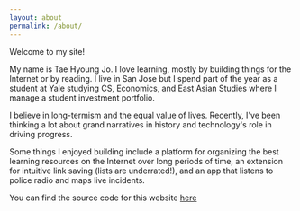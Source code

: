 ```yaml
---
layout: about
permalink: /about/
---
```


Welcome to my site!

My name is Tae Hyoung Jo. I love learning, mostly by building things for the Internet or by reading. I live in San Jose but I spend part of the year as a student at Yale studying CS, Economics, and East Asian Studies where I manage a student investment portfolio.

I believe in long-termism and the equal value of lives. Recently, I've been thinking a lot about grand narratives in history and technology's role in driving progress.

Some things I enjoyed building include a platform for organizing the best learning resources on the Internet over long periods of time, an extension for intuitive link saving (lists are underrated!), and an app that listens to police radio and maps live incidents.

You can find the source code for this website [here](https://github.com/taehyoungjo/taehyoungjo.github.io)

